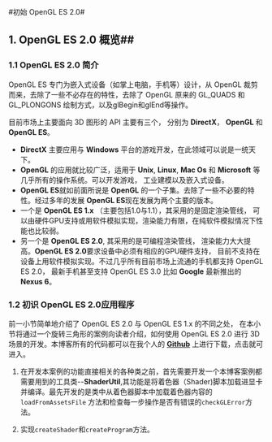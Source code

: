 #初始 OpenGL ES 2.0#

## 1. OpenGL ES 2.0 概览##
### 1.1 OpenGL ES 2.0 简介 ###

OpenGL ES 专门为嵌入式设备（如掌上电脑，手机等）设计，从 OpenGL 裁剪而来，去除了一些不必存在的特性，去除了 OpenGL 原来的 GL_QUADS 和GL_PLONGONS 绘制方式，以及glBegin和glEnd等操作。

目前市场上主要面向 3D 图形的 API 主要有三个， 分别为 __DirectX__， __OpenGL__ 和 **OpenGL ES**。
+ **DirectX** 主要应用与 **Windows** 平台的游戏开发，在此领域可以说是一统天下。
+ **OpenGL** 的应用就比较广泛，适用于 **Unix**, **Linux**, **Mac Os** 和 **Microsoft** 等几乎所有的操作系统。可以开发游戏， 工业建模以及嵌入式设备。
+ **OpenGL ES**就如前面所说是 **OpenGL** 的一个子集。去除了一些不必要的特性。经过多年的发展 **OpenGL ES**现在发展为两个主要的版本。
+ 一个是 **OpenGL ES 1.x** （主要包括1.0与1.1），其采用的是固定渲染管线， 可以由硬件GPU支持或用软件模拟实现，渲染能力有限，在纯软件模拟情况下性能也比较弱。
+ 另一个是 **OpenGL ES 2.0**, 其采用的是可编程渲染管线， 渲染能力大大提高。**OpenGL ES 2.0**要求设备中必须有相应的GPU硬件支持， 目前不支持在设备上用软件模拟实现。不过几乎所有目前市场上流通的手机都支持 OpenGL ES 2.0， 最新手机甚至支持 OpenGL ES 3.0 比如 **Google** 最新推出的 **Nexus 6**。

### 1.2 初识 OpenGL ES 2.0应用程序 ###

前一小节简单地介绍了 OpenGL ES 2.0 与 OpenGL ES 1.x 的不同之处， 在本小节将通过一个旋转三角形的案例向读者介绍，如何使用 OpenGL ES 2.0 进行 3D 场景的开发。本博客所有的代码都可以在我个人的 **[Github]** 上进行下载，点击就可进入。
1. 在开发本案例的功能直接相关的各种类之前，首先需要开发一个本博客案例都需要用到的工具类--**ShaderUtil**,其功能是将着色器（Shader)脚本加载进显卡并编译。最先开发的是类中从着色器脚本中加载着色器内容的`loadFromAssetsFile` 方法和检查每一步操作是否有错误的`checkGLError`方法。

2. 实现`createShader`和`createProgram`方法。


[Github]:https://github.com/yjjxwx/OpenGLES "Github"

